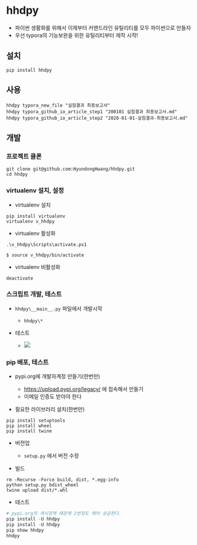# hhdpy

- 파이썬 생활화를 위해서 이제부터 커맨드라인 유틸리티를 모두 파이썬으로 만들자
- 우선 typora의 기능보완을 위한 유틸리티부터 제작 시작! 

## 설치

```
pip install hhdpy
```

## 사용

```
hhdpy typora_new_file "실험결과 최종보고서"
hhdpy typora_github_io_article_step1 "200101 실험결과 최종보고서.md"
hhdpy typora_github_io_article_step2 "2020-01-01-실험결과-최종보고서.md" 
```

## 개발

### 프로젝트 클론

```
git clone git@github.com:HyundongHwang/hhdpy.git
cd hhdpy
```

### virtualenv 설치, 설정

- virtualenv 설치

```
pip install virtualenv
virtualenv v_hhdpy
```

- virtualenv 활성화

```
.\v_hhdpy\Scripts\activate.ps1
```

```
$ source v_hhdpy/bin/activate 
```

- virtualenv 비활성화

```
deactivate
```

### 스크립트 개발, 테스트

- `hhdpy\__main__.py` 파일에서 개발시작
    - `hhdpy\*` 

- 테스트
    - ![](https://i.postimg.cc/nLWrCsVn/screenshot-11.png)


### pip 배포, 테스트

- pypi.org에 개발자계정 만들기(한번만)
    - https://upload.pypi.org/legacy/ 에 접속해서 만들기
    - 이메일 인증도 받아야 한다 

- 필요한 라이브러리 설치(한번만)

```
pip install setuptools
pip install wheel
pip install twine
```

- 버전업
    - `setup.py` 에서 버전 수정

- 빌드

```
rm -Recurse -Force build, dist, *.egg-info
python setup.py bdist_wheel
twine upload dist/*.whl
```

- 테스트

```powershell
# pypi.org의 캐시정책 때문에 2번정도 해야 성공한다.
pip install -U hhdpy
pip install -U hhdpy
pip show hhdpy
hhdpy
```
